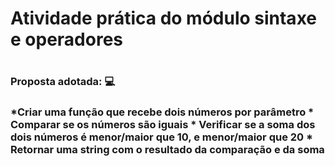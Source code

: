 <h1>Atividade prática do módulo sintaxe e operadores<h1>
  <h3>Proposta adotada: 💻<h3> 
	*Criar uma função que recebe dois números por parâmetro
	* Comparar se os números são iguais
	* Verificar se a soma dos dois números é menor/maior que 10, e menor/maior que 20
	* Retornar uma string com o resultado da comparação e da soma 








